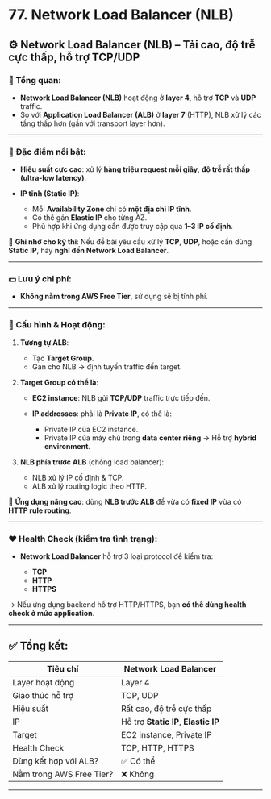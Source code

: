 # 77. Network Load Balancer (NLB)

## ⚙️ **Network Load Balancer (NLB)** – Tải cao, độ trễ cực thấp, hỗ trợ TCP/UDP

### 🧠 Tổng quan:

* **Network Load Balancer (NLB)** hoạt động ở **layer 4**, hỗ trợ **TCP** và **UDP** traffic.
* So với **Application Load Balancer (ALB)** ở **layer 7** (HTTP), NLB xử lý các tầng thấp hơn (gần với transport layer hơn).

---

### 🚀 Đặc điểm nổi bật:

* **Hiệu suất cực cao**: xử lý **hàng triệu request mỗi giây**, **độ trễ rất thấp (ultra-low latency)**.
* **IP tĩnh (Static IP)**:

  * Mỗi **Availability Zone** chỉ có **một địa chỉ IP tĩnh**.
  * Có thể gán **Elastic IP** cho từng AZ.
  * Phù hợp khi ứng dụng cần được truy cập qua **1–3 IP cố định**.

📌 **Ghi nhớ cho kỳ thi**: Nếu đề bài yêu cầu xử lý **TCP**, **UDP**, hoặc cần dùng **Static IP**, hãy **nghĩ đến Network Load Balancer**.

---

### 💵 **Lưu ý chi phí**:

* **Không nằm trong AWS Free Tier**, sử dụng sẽ bị tính phí.

---

### 🧩 Cấu hình & Hoạt động:

1. **Tương tự ALB**:

   * Tạo **Target Group**.
   * Gán cho NLB → định tuyến traffic đến target.

2. **Target Group có thể là**:

   * **EC2 instance**: NLB gửi **TCP/UDP** traffic trực tiếp đến.
   * **IP addresses**: phải là **Private IP**, có thể là:

     * Private IP của EC2 instance.
     * Private IP của máy chủ trong **data center riêng** → Hỗ trợ **hybrid environment**.

3. **NLB phía trước ALB** (chồng load balancer):

   * NLB xử lý IP cố định & TCP.
   * ALB xử lý routing logic theo HTTP.

📌 **Ứng dụng nâng cao**: dùng **NLB trước ALB** để vừa có **fixed IP** vừa có **HTTP rule routing**.

---

### ❤️ Health Check (kiểm tra tình trạng):

* **Network Load Balancer** hỗ trợ 3 loại protocol để kiểm tra:

  * **TCP**
  * **HTTP**
  * **HTTPS**

→ Nếu ứng dụng backend hỗ trợ HTTP/HTTPS, bạn **có thể dùng health check ở mức application**.

---

## ✅ Tổng kết:

| Tiêu chí                 | Network Load Balancer                |
| ------------------------ | ------------------------------------ |
| Layer hoạt động          | Layer 4                              |
| Giao thức hỗ trợ         | TCP, UDP                             |
| Hiệu suất                | Rất cao, độ trễ cực thấp             |
| IP                       | Hỗ trợ **Static IP**, **Elastic IP** |
| Target                   | EC2 instance, Private IP             |
| Health Check             | TCP, HTTP, HTTPS                     |
| Dùng kết hợp với ALB?    | ✅ Có thể                             |
| Nằm trong AWS Free Tier? | ❌ Không                              |

---


